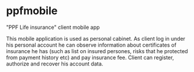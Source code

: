 # ppfmobile
"PPF Life insurance" client mobile app

This mobile application is used as personal cabinet. 
As client log in under his personal account he can observe information about certificates of insurance he has (such as list
on insured persones, risks that he protected from payment history etc) and pay insurance fee.
Client can register, authorize and recover his account data. 
